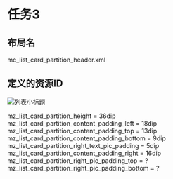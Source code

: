 # 任务3  
## 布局名  
mc_list_card_partition_header.xml  
## 定义的资源ID  
![]()  
![列表小标题](/Users/cuicui/Documents/MeiZu/flyme6公共规范/9月公共规范修改/markdown图片/卡片小标题.png)  

mz_list_card_partition_height = 36dip  
mz_list_card_partition_content_padding_left = 18dip
mz_list_card_partition_content_padding_top = 13dip
mz_list_card_partition_content_padding_bottom = 9dip
mz_list_card_partition_right_text_pic_padding = 5dip
mz_list_card_partition_content_padding_right = 16dip 
mz_list_card_partition_right_pic_padding_top = ?  
mz_list_card_partition_right_pic_padding_bottom = ?